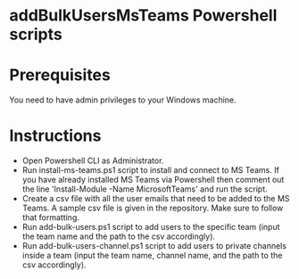 # addBulkUsersMsTeams Powershell scripts

Prerequisites
=============
You need to have admin privileges to your Windows machine.

Instructions
============
- Open Powershell CLI as Administrator.
- Run install-ms-teams.ps1 script to install and connect to MS Teams. If you have already installed MS Teams via Powershell then comment out the line 'Install-Module -Name MicrosoftTeams' and run the script.
- Create a csv file with all the user emails that need to be added to the MS Teams. A sample csv file is given in the repository. Make sure to follow that formatting.
- Run add-bulk-users.ps1 script to add users to the specific team (input the team name and the path to the csv accordingly).
- Run add-bulk-users-channel.ps1 script to add users to private channels inside a team (input the team name, channel name, and the path to the csv accordingly).
